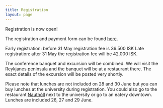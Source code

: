 ```yaml
---
title: Registration
layout: page
---
```


Registration is now open!

The registration and payment form can be found [here][registration].

Early registration: before 31 May registration fee is 36.500 ISK
Late registration: after 31 May the registration fee will be 42.000 ISK.

The conference banquet and excursion will be combined. We will visit the
Reykjanes peninsula and the banquet will be at a restaurant there. The exact
details of the excursion will be posted very shortly.

Please note that lunches are not included on 28 and 30 June but you can buy
lunches at the university during registration. You could also go to the
restaurant [Nauthóll][nautholl] next to the university or go to an eatery
downtown. Lunches are included 26, 27 and 29 June.



[registration]: https://www.eventure-online.com/eventure/participant/personalData.form
[nautholl]: http://nautholl.is/?lang=en
